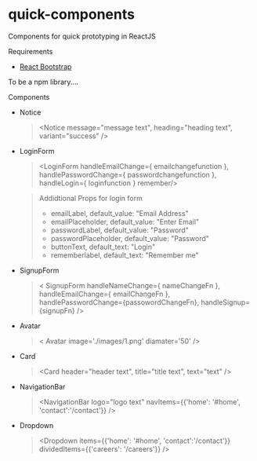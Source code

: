 # quick-components
Components for quick prototyping in ReactJS

Requirements
* [React Bootstrap](https://github.com/react-bootstrap/react-bootstrap)

To be a npm library....

Components
* Notice
  > <Notice message="message text", heading="heading text", variant="success" />

* LoginForm
  > <LoginForm handleEmailChange={ emailchangefunction }, handlePasswordChange={ passwordchangefunction }, handleLogin={ loginfunction } remember/>
  
    > Addidtional Props for login form
    > * emailLabel, default_value: "Email Address"
    > * emailPlaceholder, default_value: "Enter Email"
    > * passwordLabel, default_value: "Password"
    > * passwordPlaceholder, default_value: "Password"
    >* buttonText, default_text: "Login"
    >* rememberlabel, default_text: "Remember me"
 
* SignupForm
  > < SignupForm handleNameChange={ nameChangeFn }, handleEmailChange={ emailChangeFn }, handlePasswordChange={passowordChangeFn}, handleSignup={signupFn} /> 
  
* Avatar
  > < Avatar image='./images/1.png' diamater='50' /> 
* Card
  > <Card header="header text", title="title text", text="text" /> 

* NavigationBar
  > <NavigationBar logo="logo text" navItems={{'home': '#home', 'contact':'/contact'}} />
  
  
* Dropdown
  > <Dropdown items={{'home': '#home', 'contact':'/contact'}} dividedItems={{'careers': '/careers'}} />
